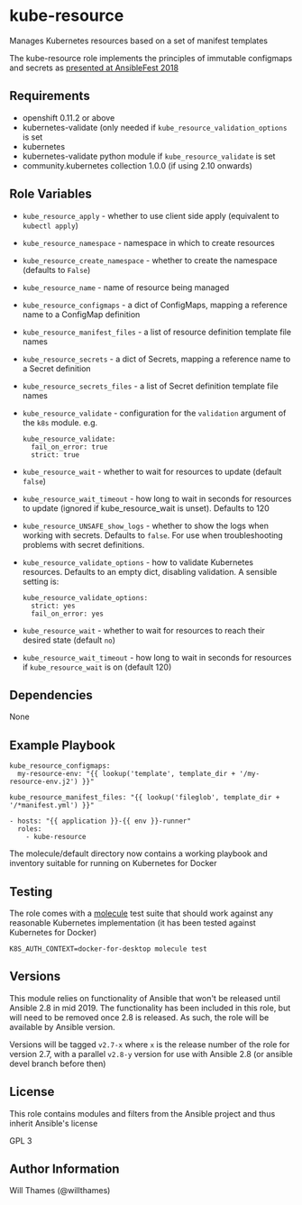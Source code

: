 kube-resource
=============

Manages Kubernetes resources based on a set of manifest templates

The kube-resource role implements the principles of immutable configmaps
and secrets as
[presented at AnsibleFest 2018](https://www.ansible.com/managing-kubernetes-is-easy-with-ansible)

Requirements
------------

* openshift 0.11.2 or above
* kubernetes-validate (only needed if `kube_resource_validation_options` is set
* kubernetes
* kubernetes-validate python module if `kube_resource_validate` is set
* community.kubernetes collection 1.0.0 (if using 2.10 onwards)

Role Variables
--------------

* `kube_resource_apply` - whether to use client side apply (equivalent to `kubectl apply`)
* `kube_resource_namespace` - namespace in which to create resources
* `kube_resource_create_namespace` - whether to create the namespace (defaults to `False`)
* `kube_resource_name` - name of resource being managed
* `kube_resource_configmaps` - a dict of ConfigMaps, mapping a reference name to a ConfigMap definition
* `kube_resource_manifest_files` - a list of resource definition template file names
* `kube_resource_secrets` - a dict of Secrets, mapping a reference name to a Secret definition
* `kube_resource_secrets_files` - a list of Secret definition template file names
* `kube_resource_validate` - configuration for the `validation` argument of the `k8s` module. e.g.
  ```
  kube_resource_validate:
    fail_on_error: true
    strict: true
  ```
* `kube_resource_wait` - whether to wait for resources to update (default `false`)
* `kube_resource_wait_timeout` - how long to wait in seconds for resources to update (ignored if kube_resource_wait is unset). Defaults to 120
* `kube_resource_UNSAFE_show_logs` - whether to show the logs when working with secrets. Defaults to `false`.
  For use when troubleshooting problems with secret definitions.

* `kube_resource_validate_options` - how to validate Kubernetes resources. Defaults to an empty dict,
  disabling validation. A sensible setting is:
  ```
  kube_resource_validate_options:
    strict: yes
    fail_on_error: yes
  ```
* `kube_resource_wait` - whether to wait for resources to reach their desired state (default `no`)
* `kube_resource_wait_timeout` - how long to wait in seconds for resources if `kube_resource_wait` is on
  (default 120)


Dependencies
------------

None

Example Playbook
----------------

```
kube_resource_configmaps:
  my-resource-env: "{{ lookup('template', template_dir + '/my-resource-env.j2') }}"
```

```
kube_resource_manifest_files: "{{ lookup('fileglob', template_dir + '/*manifest.yml') }}"
```

```
- hosts: "{{ application }}-{{ env }}-runner"
  roles:
    - kube-resource
```

The molecule/default directory now contains a working playbook and inventory suitable for
running on Kubernetes for Docker

Testing
-------

The role comes with a [molecule](https://molecule.readthedocs.io/) test suite that should
work against any reasonable Kubernetes implementation (it has been tested against Kubernetes
for Docker)

```
K8S_AUTH_CONTEXT=docker-for-desktop molecule test
```

Versions
--------

This module relies on functionality of Ansible that won't be released until Ansible 2.8 in mid 2019.
The functionality has been included in this role, but will need to be removed once 2.8 is released.
As such, the role will be available by Ansible version.

Versions will be tagged `v2.7-x` where `x` is the release number of the role for version 2.7, with
a parallel `v2.8-y` version for use with Ansible 2.8 (or ansible devel branch before then)

License
-------

This role contains modules and filters from the Ansible project and thus inherit Ansible's license

GPL 3

Author Information
------------------

Will Thames (@willthames)

